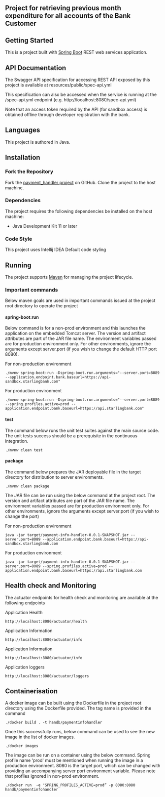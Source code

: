 ## Project for retrieving previous month expenditure for all accounts of the Bank Customer

## Getting Started

This is a project built with [Spring Boot](http://projects.spring.io/spring-boot/) REST web services application.

## API Documentation

The Swagger API specification for accessing REST API exposed by this project is available at resources/public/spec-api.yml

This specification can also be accessed when the service is running at the /spec-api.yml endpoint (e.g. http://localhost:8080/spec-api.yml)

Note that an access token required by the API (for sandbox access) is obtained offline through developer registration with the bank. 

## Languages

This project is authored in Java.

## Installation

### Fork the Repository

Fork the [payment_handler project](https://github.com/bsamray/payment-info-handler.git) on GitHub.  Clone the project to the host machine.

### Dependencies

The project requires the following dependencies be installed on the host machine:

* Java Development Kit 11 or later

### Code Style

This project uses Intellij IDEA Default code styling

## Running

The project supports [Maven](http://maven.apache.org/) for managing the project lifecycle.  

### Important commands

Below maven goals are used in important commands issued at the project root directory to operate the project

#### spring-boot:run

Below command is for a non-prod environment and this launches the application on the embedded Tomcat server.
The version and artifact attributes are part of the JAR file name. 
The environment variables passed are for production environment only.
For other environments, ignore the arguments except server.port (if you wish to change the default HTTP port 8080).

For non-production environment
```
./mvnw spring-boot:run -Dspring-boot.run.arguments="--server.port=8089 --application.endpoint.bank.baseurl=https://api-sandbox.starlingbank.com"
```

For production environment
```
./mvnw spring-boot:run -Dspring-boot.run.arguments="--server.port=8089 --spring.profiles.active=prod --application.endpoint.bank.baseurl=https://api.starlingbank.com"
```

#### test

The command below runs the unit test suites against the main source code.  
The unit tests success should be a prerequisite in the continuous integration.

```
./mvnw clean test
```

#### package

The command below prepares the JAR deployable file in the target directory for distribution to server environments.

```
./mvnw clean package
```
The JAR file can be run using the below command at the project root. 
The version and artifact attributes are part of the JAR file name. 
The environment variables passed are for production environment only. 
For other environments, ignore the arguments except server.port (if you wish to change the port)

For non-production environment
```
java -jar target/payment-info-handler-0.0.1-SNAPSHOT.jar --server.port=8089 --application.endpoint.bank.baseurl=https://api-sandbox.starlingbank.com   
```

For production environment
```
java -jar target/payment-info-handler-0.0.1-SNAPSHOT.jar --server.port=8089 --spring.profiles.active=prod --application.endpoint.bank.baseurl=https://api.starlingbank.com   
```

## Health check and Monitoring

The actuator endpoints for health check and monitoring are available at the following endpoints

Application Health
```
http://localhost:8080/actuator/health

```
Application Information
```
http://localhost:8080/actuator/info

```
Application Information
```
http://localhost:8080/actuator/info

```
Application loggers
```
http://localhost:8080/actuator/loggers

```
## Containerisation

A docker image can be built using the Dockerfile in the project root directory using the Dockerfile provided. The tag name is provided in the command

```
./docker build . -t handb/paymentinfohandler
```
Once this successfully runs, below command can be used to see the new image in the list of docker images.
```
./docker images
```
The image can be run on a container using the below command. Spring profile name 'prod' must be mentioned when running 
the image in a production environment. 8080 is the target port, which can be changed with providing an accompanying 
server port environment variable. Please note that profiles ignored in non-prod environment.
```
./docker run  -e "SPRING_PROFILES_ACTIVE=prod” -p 8080:8080 handb/paymentinfohandler
```



